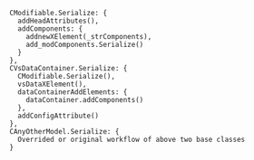     CModifiable.Serialize: {
      addHeadAttributes(),
      addComponents: {
        addnewXElement(_strComponents),
        add_modComponents.Serialize()
      }
    },
    CVsDataContainer.Serialize: {
      CModifiable.Serialize(),
      vsDataXElement(),
      dataContainerAddElements: {
        dataContainer.addComponents()
      },
      addConfigAttribute()
    },
    CAnyOtherModel.Serialize: {
      Overrided or original workflow of above two base classes
    }

